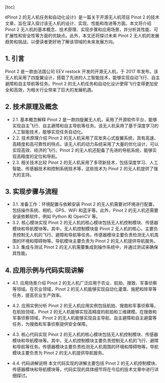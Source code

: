
[toc]                    
                
                
《Pinot 2 的无人机任务和自动化设计》是一篇关于开源无人机项目 Pinot 2 的技术文章，旨在深入探讨该无人机的设计、实现、性能和改进等方面。本文将介绍 Pinot 2 无人机的基本概念、技术原理、实现步骤和应用场景，并分析其性能、可扩展性和安全性等方面的优缺点。此外，本文还将探讨未来 Pinot 2 无人机的发展趋势和挑战，以便读者更好地了解该领域的未来发展方向。

## 1. 引言

Pinot 2 是一款由法国公司 EEV restock 开发的开源无人机，于 2017 年发布。该无人机采用了四旋翼设计，搭载了先进的人工智能技术，能够实现自动飞行、自主避障和自主导航等任务。Pinot 2 的无人机任务和自动化设计使得飞行变得更加安全和高效，为相关行业带来了巨大的发展机遇。

## 2. 技术原理及概念

- 2.1. 基本概念解释
Pinot 2 是一款四旋翼无人机，采用了开源软件平台，能够实现自主飞行、自主避障和自主导航等任务。该无人机采用了基于深度学习的人工智能技术，能够实现任务自动化。
- 2.2. 技术原理介绍
Pinot 2 的无人机采用了双发夹心式旋翼系统，具有高速、高精度和高可靠性的特点。该无人机的动力系统采用了大量的优化设计，可以实现高效、经济的飞行。Pinot 2 的无人机还配备了先进的导航系统，能够实现高精度的定位和导航。
- 2.3. 相关技术比较
Pinot 2 的无人机采用了多项新技术，包括深度学习、人工智能、传感器技术和控制系统技术等，这些技术为 Pinot 2 的无人机提供了强大的支持。

## 3. 实现步骤与流程

- 3.1. 准备工作：环境配置与依赖安装
Pinot 2 的无人机需要对环境进行配置，包括操作系统、相机、GPS、WiFi 和蓝牙等。此外，Pinot 2 的无人机还需要安装依赖软件，例如 Python 和 OpenCV 等。
- 3.2. 核心模块实现
Pinot 2 的无人机的核心模块包括无人机控制模块、传感器模块和导航模块等。其中，无人机控制模块是 Pinot 2 无人机的核心，主要负责控制无人机的飞行、避障和导航等任务。传感器模块主要负责检测无人机周围的环境和障碍物等。导航模块主要负责为 Pinot 2 的无人机提供导航服务。
- 3.3. 集成与测试
Pinot 2 的无人机需要集成到操作系统中，并通过测试来确保其性能。

## 4. 应用示例与代码实现讲解

- 4.1. 应用场景介绍
Pinot 2 的无人机广泛应用于农业、航拍、搜救、军事侦察等领域。在农业领域，Pinot 2 的无人机能够实现自动化灌溉、施肥和除草等任务，提高农业生产效率。
- 4.2. 应用实例分析
Pinot 2 的无人机应用实例包括航拍、搜救和军事侦察等。在航拍领域，Pinot 2 的无人机能够实现高精度的航拍和三维建模。在搜救和军事侦察领域，Pinot 2 的无人机能够实现自主导航、自主避障和自主避震等任务，为搜救和军事侦察提供安全保障。
- 4.3. 核心代码实现
Pinot 2 的无人机的核心模块包括无人机控制模块、传感器模块和导航模块等。其中，无人机控制模块主要负责控制无人机的飞行、避障和导航等任务。传感器模块主要负责检测无人机周围的环境和障碍物等。导航模块主要负责为 Pinot 2 的无人机提供导航服务。

- 4.4. 代码讲解说明
本文代码实现的讲解主要包括 Pinot 2 的无人机控制模块、传感器模块和导航模块等，代码实现的具体细节将在今后的技术文章中进行详细探讨。

